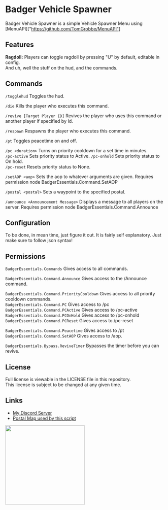 # Badger Vehicle Spawner
Badger Vehicle Spawner is a simple Vehicle Spawner Menu using [MenuAPI]["https://github.com/TomGrobbe/MenuAPI"]

## Features
**Ragdoll:** Players can toggle ragdoll by pressing "U" by default, editable in config.  
And uh, well the stuff on the hud, and the commands.  

## Commands
`/togglehud` Toggles the hud.

`/die` Kills the player who executes this command.

`/revive [Target Player ID]` Revives the player who uses this command or another player if specified by Id.

`/respawn` Respawns the player who executes this command.

`/pt` Toggles peacetime on and off.

`/pc <duration>` Turns on priority cooldown for a set time in minutes.  
`/pc-active` Sets priority status to Active.
`/pc-onhold` Sets priority status to On hold.  
`/pc-reset` Resets priority status to None.

`/setAOP <aop>` Sets the aop to whatever arguments are given. Requires permission node BadgerEssentials.Command.SetAOP

`/postal <postal>` Sets a waypoint to the specified postal.

`/announce <Announcement Message>` Displays a message to all players on the server. Requires permission node BadgerEssentials.Command.Announce  

## Configuration
To be done, in mean time, just figure it out. It is fairly self explanatory. Just make sure to follow json syntax!

## Permissions
`BadgerEssentials.Commands` Gives access to all commands.

`BadgerEssentials.Command.Announce` Gives access to the /Announce command.  

`BadgerEssentials.Command.PriorityCooldown` Gives access to all priority cooldown commands.  
`BadgerEssentials.Command.PC` Gives access to /pc  
`BadgerEssentials.Command.PCActive` Gives access to /pc-active   
`BadgerEssentials.Command.PCOnHold` Gives access to /pc-onhold  
`BadgerEssentials.Command.PCReset` Gives access to /pc-reset  


`BadgerEssentials.Command.Peacetime` Gives access to /pt  
`BadgerEssentials.Command.SetAOP` Gives access to /aop.  

`BadgerEssentials.Bypass.ReviveTimer` Bypasses the timer before you can revive.    

## License
Full license is viewable in the LICENSE file in this repository.  
This license is subject to be changed at any given time.

## Links
- [My Discord Server](https://discord.gg/TFCQE8d)
- [Postal Map used by this script](https://github.com/ocrp/postal_map/)

<a href="https://discord.com/invite/TFCQE8d"><img src="https://github.com/ChonkyBadger/ChonkyBadger/blob/main/Badger%20Icon.jpg" allign="left" width="250" >
